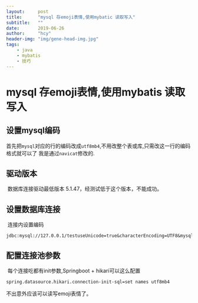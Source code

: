 ```yaml
---
layout:     post
title:      "mysql 存emoji表情,使用mybatic 读取写入"
subtitle:   ""
date:       2019-06-26
author:     "hcy"
header-img: "img/gene-head-img.jpg"
tags:
    - java
    - mybatis
    - 技巧
---
```




# mysql 存emoji表情,使用mybatis 读取写入



## 设置mysql编码

​        首先把`mysql`对应的行的编码改成`utf8mb4`,不用改整个表或库,只需改这一行的编码格式就可以了
我是通过`navicat`修改的.



## 驱动版本

​         数据库连接驱动最低版本 5.1.47，经测试低于这个版本，不能成功。



## 设置数据库连接

​        连接内设置编码

```properties
jdbc:mysql://127.0.0.1/testuseUnicode=true&characterEncoding=UTF8&mysqlEncoding=utf8
```



## 配置连接池参数

​        每个连接吃都有init参数,Springboot + hikari可以这么配置

```properties
spring.datasource.hikari.connection-init-sql=set names utf8mb4
```



不出意外应该可以读写emoji表情了。
